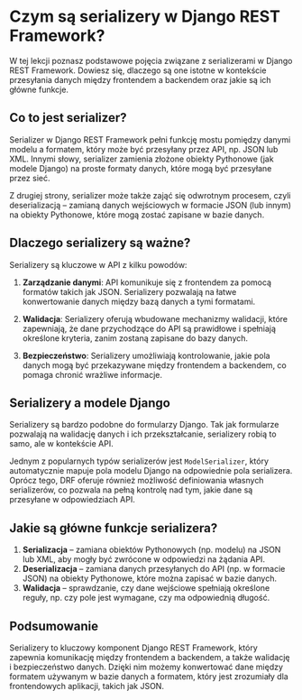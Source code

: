 # Czym są serializery w Django REST Framework?

W tej lekcji poznasz podstawowe pojęcia związane z serializerami w Django REST Framework. Dowiesz się, dlaczego są one istotne w kontekście przesyłania danych między frontendem a backendem oraz jakie są ich główne funkcje.

## Co to jest serializer?

Serializer w Django REST Framework pełni funkcję mostu pomiędzy danymi modelu a formatem, który może być przesyłany przez API, np. JSON lub XML. Innymi słowy, serializer zamienia złożone obiekty Pythonowe (jak modele Django) na proste formaty danych, które mogą być przesyłane przez sieć.

Z drugiej strony, serializer może także zająć się odwrotnym procesem, czyli deserializacją – zamianą danych wejściowych w formacie JSON (lub innym) na obiekty Pythonowe, które mogą zostać zapisane w bazie danych.

## Dlaczego serializery są ważne?

Serializery są kluczowe w API z kilku powodów:

1. **Zarządzanie danymi**: API komunikuje się z frontendem za pomocą formatów takich jak JSON. Serializery pozwalają na łatwe konwertowanie danych między bazą danych a tymi formatami.

2. **Walidacja**: Serializery oferują wbudowane mechanizmy walidacji, które zapewniają, że dane przychodzące do API są prawidłowe i spełniają określone kryteria, zanim zostaną zapisane do bazy danych.

3. **Bezpieczeństwo**: Serializery umożliwiają kontrolowanie, jakie pola danych mogą być przekazywane między frontendem a backendem, co pomaga chronić wrażliwe informacje.

## Serializery a modele Django

Serializery są bardzo podobne do formularzy Django. Tak jak formularze pozwalają na walidację danych i ich przekształcanie, serializery robią to samo, ale w kontekście API.

Jednym z popularnych typów serializerów jest `ModelSerializer`, który automatycznie mapuje pola modelu Django na odpowiednie pola serializera. Oprócz tego, DRF oferuje również możliwość definiowania własnych serializerów, co pozwala na pełną kontrolę nad tym, jakie dane są przesyłane w odpowiedziach API.

## Jakie są główne funkcje serializera?

1. **Serializacja** – zamiana obiektów Pythonowych (np. modelu) na JSON lub XML, aby mogły być zwrócone w odpowiedzi na żądania API.
2. **Deserializacja** – zamiana danych przesyłanych do API (np. w formacie JSON) na obiekty Pythonowe, które można zapisać w bazie danych.
3. **Walidacja** – sprawdzanie, czy dane wejściowe spełniają określone reguły, np. czy pole jest wymagane, czy ma odpowiednią długość.

## Podsumowanie

Serializery to kluczowy komponent Django REST Framework, który zapewnia komunikację między frontendem a backendem, a także walidację i bezpieczeństwo danych. Dzięki nim możemy konwertować dane między formatem używanym w bazie danych a formatem, który jest zrozumiały dla frontendowych aplikacji, takich jak JSON.
